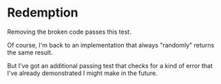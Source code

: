 # Redemption

Removing the broken code passes this test.

Of course, I'm back to an implementation that always "randomly" returns 
the same result.

But I've got an additional passing test that checks for a kind of error 
that I've already demonstrated I might make in the future.



